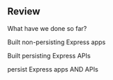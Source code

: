 ## Review

What have we done so far? 

Built non-persisting Express apps 

Built persisting Express APIs

persist Express apps AND APIs

